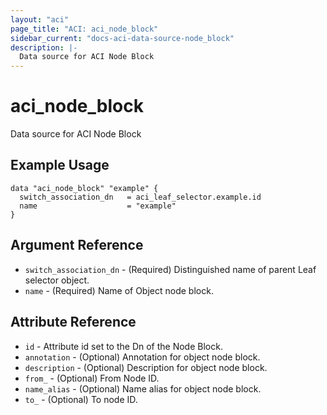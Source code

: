 ```yaml
---
layout: "aci"
page_title: "ACI: aci_node_block"
sidebar_current: "docs-aci-data-source-node_block"
description: |-
  Data source for ACI Node Block
---
```


# aci_node_block

Data source for ACI Node Block

## Example Usage

```hcl
data "aci_node_block" "example" {
  switch_association_dn   = aci_leaf_selector.example.id
  name                    = "example"
}
```

## Argument Reference

- `switch_association_dn` - (Required) Distinguished name of parent Leaf selector object.
- `name` - (Required) Name of Object node block.

## Attribute Reference

- `id` - Attribute id set to the Dn of the Node Block.
- `annotation` - (Optional) Annotation for object node block.
- `description` - (Optional) Description for object node block.
- `from_` - (Optional) From Node ID.
- `name_alias` - (Optional) Name alias for object node block.
- `to_` - (Optional) To node ID.

